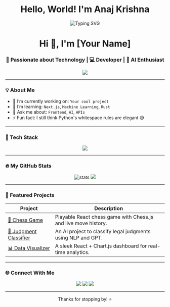 # <div align="center"> Hello, World! I'm Anaj Krishna</div>

<div align="center">
  
  ![Typing SVG](https://readme-typing-svg.herokuapp.com?font=Fira+Code&weight=600&size=22&pause=1000&color=38BDAE&center=true&vCenter=true&random=false&width=500&lines=Full+Stack+Developer;Machine+Learning+Enthusiast;Problem+Solver;Perpetual+Learner)
  
</div>



<!-- Banner -->
<h1 align="center">Hi 👋, I'm [Your Name]</h1>
<h3 align="center">🚀 Passionate about Technology | 💻 Developer | 🤖 AI Enthusiast</h3>

<p align="center">
  <img src="https://readme-typing-svg.herokuapp.com?color=0FF7FF&size=22&center=true&vCenter=true&width=600&lines=Code.+Innovate.+Repeat.;Building+cool+things+with+tech!;Let’s+build+something+awesome+✨" />
</p>

---

### 💡 About Me

- 🔭 I’m currently working on: `Your cool project`
- 🌱 I’m learning: `Next.js`, `Machine Learning`, `Rust`
- 💬 Ask me about: `Frontend`, `AI`, `APIs`
- ⚡ Fun fact: I still think Python's whitespace rules are elegant 😅

---

### 🧰 Tech Stack

<p align="center">
  <img src="https://skillicons.dev/icons?i=python,react,js,html,css,nodejs,express,mongodb,postgres,git,github,docker,figma" />
</p>

---

### 🔥 My GitHub Stats

<p align="center">
  <img src="https://github-readme-stats.vercel.app/api?username=yourusername&show_icons=true&theme=tokyonight" alt="stats" />
  <img src="https://github-readme-streak-stats.herokuapp.com?user=yourusername&theme=tokyonight&hide_border=false" />
</p>

---

### 📂 Featured Projects

| Project | Description |
|--------|-------------|
| [🏁 Chess Game](https://yourgithub.io/chess-game) | Playable React chess game with Chess.js and live move history. |
| [🧠 Judgment Classifier](https://github.com/yourusername/judgment-ai) | An AI project to classify legal judgments using NLP and GPT. |
| [📊 Data Visualizer](https://github.com/yourusername/data-dashboard) | A sleek React + Chart.js dashboard for real-time analytics. |

---

### 🌐 Connect With Me

<p align="center">
  <a href="https://linkedin.com/in/yourusername"><img src="https://skillicons.dev/icons?i=linkedin" /></a>
  <a href="mailto:youremail@example.com"><img src="https://img.shields.io/badge/Email-D14836?style=flat-square&logo=gmail&logoColor=white" /></a>
  <a href="https://twitter.com/yourusername"><img src="https://skillicons.dev/icons?i=twitter" /></a>
</p>

---

<p align="center">Thanks for stopping by! ⭐️</p>
